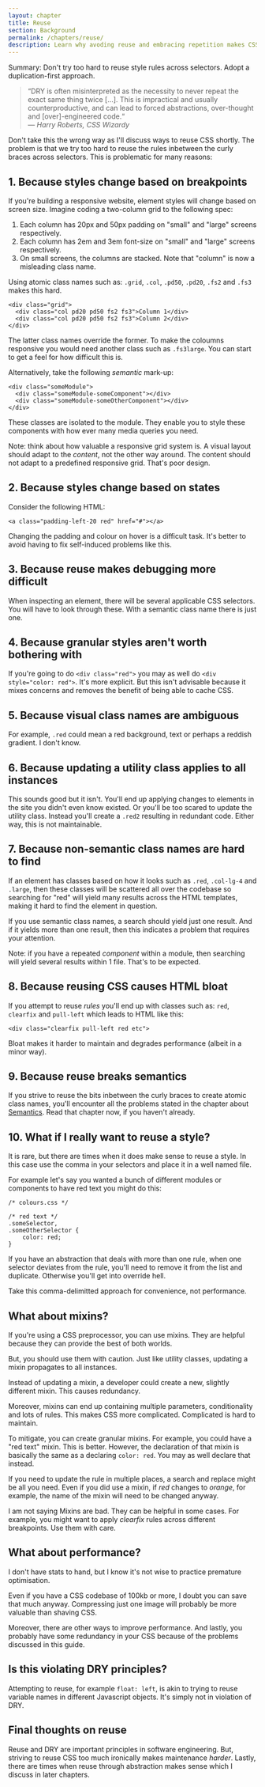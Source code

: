 ```yaml
---
layout: chapter
title: Reuse
section: Background
permalink: /chapters/reuse/
description: Learn why avoding reuse and embracing repetition makes CSS maintenance easier.
---
```


Summary: Don't try too hard to reuse style rules across selectors. Adopt a duplication-first approach.

> &ldquo;DRY is often misinterpreted as the necessity to never repeat the exact same thing twice [...]. This is impractical and usually counterproductive, and can lead to forced abstractions, over-thought and [over]-engineered code.&ldquo;
<br>&mdash; <cite>Harry Roberts, CSS Wizardy</cite>

Don't take this the wrong way as I'll discuss ways to reuse CSS shortly. The problem is that we try too hard to reuse the rules inbetween the curly braces across selectors. This is problematic for many reasons:

## 1. Because styles change based on breakpoints

If you're building a responsive website, element styles will change based on screen size. Imagine coding a two-column grid to the following spec:

1. Each column has 20px and 50px padding on "small" and "large" screens respectively.
2. Each column has 2em and 3em font-size on "small" and "large" screens respectively.
3. On small screens, the columns are stacked. Note that "column" is now a misleading class name.

Using atomic class names such as: `.grid`, `.col`, `.pd50`, `.pd20`, `.fs2` and `.fs3` makes this hard.

	<div class="grid">
	  <div class="col pd20 pd50 fs2 fs3">Column 1</div>
	  <div class="col pd20 pd50 fs2 fs3">Column 2</div>
	</div>

The latter class names override the former. To make the coloumns responsive you would need another class such as `.fs3large`. You can start to get a feel for how difficult this is.

Alternatively, take the following *semantic* mark-up:

	<div class="someModule">
	  <div class="someModule-someComponent"></div>
	  <div class="someModule-someOtherComponent"></div>
	</div>

These classes are isolated to the module. They enable you to style these components with how ever many media queries you need.

Note: think about how valuable a responsive grid system is. A visual layout should adapt to the *content*, not the other way around. The content should not adapt to a predefined responsive grid. That's poor design.

## 2. Because styles change based on states

Consider the following HTML:

	<a class="padding-left-20 red" href="#"></a>

Changing the padding and colour on hover is a difficult task. It's better to avoid having to fix self-induced problems like this.

## 3. Because reuse makes debugging more difficult

When inspecting an element, there will be several applicable CSS selectors. You will have to look through these. With a semantic class name there is just one.

## 4. Because granular styles aren't worth bothering with

If you're going to do `<div class="red">` you may as well do `<div style="color: red">`. It's more explicit. But this isn't advisable because it mixes concerns and removes the benefit of being able to cache CSS.

## 5. Because visual class names are ambiguous

For example, `.red` could mean a red background, text or perhaps a reddish gradient. I don't know.

## 6. Because updating a utility class applies to all instances

This sounds good but it isn't. You'll end up applying changes to elements in the site you didn't even know existed. Or you'll be too scared to update the utility class. Instead you'll create a `.red2` resulting in redundant code. Either way, this is not maintainable.

## 7. Because non-semantic class names are hard to find

If an element has classes based on how it looks such as `.red`, `.col-lg-4` and `.large`, then these classes will be scattered all over the codebase so searching for "red" will yield many results across the HTML templates, making it hard to find the element in question.

If you use semantic class names, a search should yield just one result. And if it yields more than one result, then this indicates a problem that requires your attention.

Note: if you have a repeated *component* within a module, then searching will yield several results within 1 file. That's to be expected.

## 8. Because reusing CSS causes HTML bloat

If you attempt to reuse *rules* you'll end up with classes such as: `red`, `clearfix` and `pull-left` which leads to HTML like this:

	<div class="clearfix pull-left red etc">

Bloat makes it harder to maintain and degrades performance (albeit in a minor way).

## 9. Because reuse breaks semantics

If you strive to reuse the bits inbetween the curly braces to create atomic class names, you'll encounter all the problems stated in the chapter about [Semantics](/chapters/semantics/). Read that chapter now, if you haven't already.

## 10. What if I really want to reuse a style?

It is rare, but there are times when it does make sense to reuse a style. In this case use the comma in your selectors and place it in a well named file.

For example let's say you wanted a bunch of different modules or components to have red text you might do this:

	/* colours.css */

	/* red text */
	.someSelector,
	.someOtherSelector {
		color: red;
	}

If you have an abstraction that deals with more than one rule, when one selector deviates from the rule, you'll need to remove it from the list and duplicate. Otherwise you'll get into override hell.

Take this comma-delimitted approach for convenience, not performance.

## What about mixins?

If you're using a CSS preprocessor, you can use mixins. They are helpful because they can provide the best of both worlds.

But, you should use them with caution. Just like utility classes, updating a mixin propagates to all instances.

Instead of updating a mixin, a developer could create a new, slightly different mixin. This causes redundancy.

Moreover, mixins can end up containing multiple parameters, conditionality and lots of rules. This makes CSS more complicated. Complicated is hard to maintain.

To mitigate, you can create granular mixins. For example, you could have a "red text" mixin. This is better. However, the declaration of that mixin is basically the same as a declaring `color: red`. You may as well declare that instead.

If you need to update the rule in multiple places, a search and replace might be all you need. Even if you did use a mixin, if *red* changes to *orange*, for example, the name of the mixin will need to be changed anyway.

I am not saying Mixins are bad. They can be helpful in some cases. For example, you might want to apply *clearfix* rules across different breakpoints. Use them with care.

## What about performance?

I don't have stats to hand, but I know it's not wise to practice premature optimisation.

Even if you have a CSS codebase of 100kb or more, I doubt you can save that much anyway. Compressing just one image will probably be more valuable than shaving CSS.

Moreover, there are other ways to improve performance. And lastly, you probably have some redundancy in your CSS because of the problems discussed in this guide.

## Is this violating DRY principles?

Attempting to reuse, for example `float: left`, is akin to trying to reuse variable names in different Javascript objects. It's simply not in violation of DRY.

## Final thoughts on reuse

Reuse and DRY are important principles in software engineering. But, striving to reuse CSS too much ironically makes maintenance *harder*. Lastly, there are times when reuse through abstraction makes sense which I discuss in later chapters.
